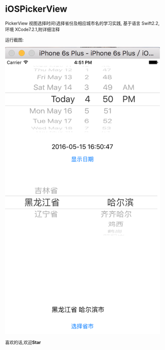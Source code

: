# iOSPickerView

PickerView 视图选择时间\选择省份及相应城市名的学习实践, 基于语言 Swift2.2,环境 XCode7.2.1,附详细注释

运行截图:

![iOSPickerView](pickerview.png "运行截图")

喜欢的话,欢迎**Star**

